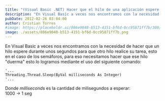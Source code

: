 ```yaml
---
title: "(Visual Basic .NET) Hacer que el hilo de una aplicación espere..."
description: "En Visual Basic a veces nos encontramos con la necesidad de hacer que un hilo espere durante unos segundos para que otro hilo realice su tarea, esto en el caso de los semaforos, para eso necesitamos hacer que ese hilo 'duerma' esto lo logramos mediante el uso del siguiente comando..."
pubDate: 2012-02-26 03:04:00
author: Cristian Torres
#image: https://placeholdr.ai/086e9040-b513-4151-bf6d-0cc95871ff7b/300/200
image: ./assets/086e9040-b513-4151-bf6d-0cc95871ff7b.png
---
```

En Visual Basic a veces nos encontramos con la necesidad de hacer que un hilo espere durante unos segundos para que otro hilo realice su tarea, esto en el caso de los semáforos, para eso necesitamos hacer que ese hilo "duerma" esto lo logramos mediante el uso del siguiente comando:

```vbnet
'...
Threading.Thread.Sleep(ByVal milliseconds As Integer)
'...
```

Donde *milliseconds* es la cantidad de milisegundos a esperar:<br/>
1000 -> 1 seg
